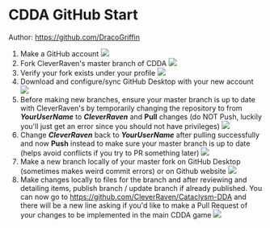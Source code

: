 # CDDA GitHub Start
Author: https://github.com/DracoGriffin

1.  Make a GitHub account
![](https://media.discordapp.net/attachments/365907426270117888/457340647754563584/step1_makeaccount.png)
1.  Fork CleverRaven's master branch of CDDA
![](https://media.discordapp.net/attachments/365907426270117888/457340723595837440/step2_forkmainCDDA.png)
1.  Verify your fork exists under your profile
![](https://cdn.discordapp.com/attachments/365907426270117888/457340807612071938/step3_verifypersonalfork.png)
1.  Download and configure/sync GitHub Desktop with your new account
![](https://cdn.discordapp.com/attachments/365907426270117888/457340881968562176/step4_downloadgithubdesktop.png)
1.  Before making new branches, ensure your master branch is up to date with CleverRaven's by temporarily changing the repository to from ***YourUserName*** to ***CleverRaven*** and **Pull** changes (do NOT Push, luckily you'll just get an error since you should not have privileges)
![](https://cdn.discordapp.com/attachments/365907426270117888/457341292465225728/step5_updatemasterbranch.png)
1.  Change ***CleverRaven*** back to ***YourUserName*** after pulling successfully and now **Push** instead to make sure your master branch is up to date (helps avoid conflicts if you try to PR something later)
![](https://cdn.discordapp.com/attachments/365907426270117888/457341525307818004/step6_backtopersonalfork.png)
1.  Make a new branch locally of your master fork on GitHub Desktop (sometimes makes weird commit errors) or on Github website
![](https://cdn.discordapp.com/attachments/365907426270117888/457341759031083008/step7_makenewbranch.png)
1.  Make changes locally to files for the branch and after reviewing and detailing items, publish branch / update branch if already published. You can now go to https://github.com/CleverRaven/Cataclysm-DDA and there will be a new line asking if you'd like to make a Pull Request of your changes to be implemented in the main CDDA game
![](https://cdn.discordapp.com/attachments/365907426270117888/457342111436636171/step8_publishbranch.png)
